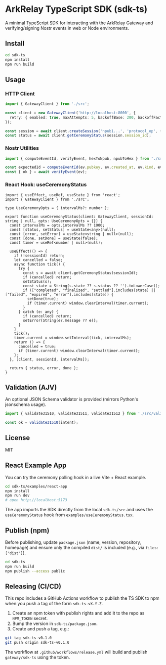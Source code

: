 # ArkRelay TypeScript SDK (sdk-ts)

A minimal TypeScript SDK for interacting with the ArkRelay Gateway and verifying/signing Nostr events in web or Node environments.

## Install

```bash
cd sdk-ts
npm install
npm run build
```

## Usage

### HTTP Client

```ts
import { GatewayClient } from './src';

const client = new GatewayClient('http://localhost:8000', {
  retry: { enabled: true, maxAttempts: 5, backoffBase: 200, backoffFactor: 2.0, jitter: 100 },
});

const session = await client.createSession('npub1...', 'protocol_op', { action_id: 'uuid...', type: 'amm:swap', params: {}, expires_at: 1735689600 });
const status = await client.getCeremonyStatus(session.session_id);
```

### Nostr Utilities

```ts
import { computeEventId, verifyEvent, hexToNpub, npubToHex } from './src';

const expectedId = computeEventId(ev.pubkey, ev.created_at, ev.kind, ev.tags, ev.content);
const { ok } = await verifyEvent(ev);
```

### React Hook: useCeremonyStatus

```tsx
import { useEffect, useRef, useState } from 'react';
import { GatewayClient } from './src';

type UseCeremonyOpts = { intervalMs?: number };

export function useCeremonyStatus(client: GatewayClient, sessionId: string | null, opts: UseCeremonyOpts = {}) {
  const intervalMs = opts.intervalMs ?? 1000;
  const [status, setStatus] = useState<any>(null);
  const [error, setError] = useState<string | null>(null);
  const [done, setDone] = useState(false);
  const timer = useRef<number | null>(null);

  useEffect(() => {
    if (!sessionId) return;
    let cancelled = false;
    async function tick() {
      try {
        const s = await client.getCeremonyStatus(sessionId);
        if (cancelled) return;
        setStatus(s);
        const state = String(s.state ?? s.status ?? '').toLowerCase();
        if (["completed", "finalized", "settled"].includes(state) || ["failed", "expired", "error"].includes(state)) {
          setDone(true);
          if (timer.current) window.clearInterval(timer.current);
        }
      } catch (e: any) {
        if (cancelled) return;
        setError(String(e?.message ?? e));
      }
    }
    tick();
    timer.current = window.setInterval(tick, intervalMs);
    return () => {
      cancelled = true;
      if (timer.current) window.clearInterval(timer.current);
    };
  }, [client, sessionId, intervalMs]);

  return { status, error, done };
}
```

## Validation (AJV)

An optional JSON Schema validator is provided (mirrors Python's jsonschema usage).

```ts
import { validate31510, validate31511, validate31512 } from './src/validation';

const ok = validate31510(intent);
```

## License

MIT

## React Example App

You can try the ceremony polling hook in a live Vite + React example.

```bash
cd sdk-ts/examples/react-app
npm install
npm run dev
# open http://localhost:5173
```

The app imports the SDK directly from the local `sdk-ts/src` and uses the `useCeremonyStatus` hook from `examples/useCeremonyStatus.tsx`.

## Publish (npm)

Before publishing, update `package.json` (name, version, repository, homepage) and ensure only the compiled `dist/` is included (e.g., via `files: ["dist"]`).

```bash
cd sdk-ts
npm run build
npm publish --access public
```

## Releasing (CI/CD)

This repo includes a GitHub Actions workflow to publish the TS SDK to npm when you push a tag of the form `sdk-ts-vX.Y.Z`.

1) Create an npm token with publish rights and add it to the repo as `NPM_TOKEN` secret.
2) Bump the version in `sdk-ts/package.json`.
3) Create and push a tag, e.g.:

```bash
git tag sdk-ts-v0.1.0
git push origin sdk-ts-v0.1.0
```

The workflow at `.github/workflows/release.yml` will build and publish `gateway/sdk-ts` using the token.
